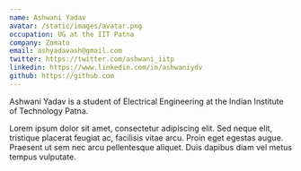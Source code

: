 ```yaml
---
name: Ashwani Yadav
avatar: /static/images/avatar.png
occupation: UG at the IIT Patna
company: Zomato
email: ashyadavash@gmail.com
twitter: https://twitter.com/ashwani_iitp
linkedin: https://www.linkedin.com/in/ashwaniydv
github: https://github.com
---
```


Ashwani Yadav is a student of Electrical Engineering at the Indian Institute of Technology Patna. 

Lorem ipsum dolor sit amet, consectetur adipiscing elit. Sed neque elit, tristique placerat feugiat ac, facilisis vitae arcu. Proin eget egestas augue. Praesent ut sem nec arcu pellentesque aliquet. Duis dapibus diam vel metus tempus vulputate.
